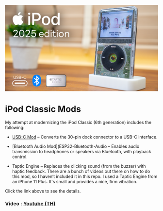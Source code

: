 ![](/images/header.png)


# iPod Classic Mods
My attempt at modernizing the iPod Classic (6th generation) includes the following:

- [USB-C Mod](https://github.com/maxmacstn/iPod-Classic-6-mods/tree/main/Mods/USB-C) – Converts the 30-pin dock connector to a USB-C interface.

- [Bluetooth Audio Mod](ESP32-Bluetooth-Audio – Enables audio transmission to headphones or speakers via Bluetooth, with playback control.

- Taptic Engine – Replaces the clicking sound (from the buzzer) with haptic feedback. There are a bunch of videos out there on how to do this mod, so I haven’t included it in this repo. I used a Taptic Engine from an iPhone 11 Plus. It's small and provides a nice, firm vibration.

Click the link above to see the details.

### Video : [**Youtube (TH)**](https://youtu.be/0jGxkwJ26Vk)
